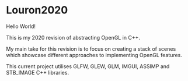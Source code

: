 # Louron2020

Hello World! 

This is my 2020 revision of abstracting OpenGL in C++.

My main take for this revision is to focus on creating a stack of scenes which showcase different approaches to implementing OpenGL features.

This current project utilises GLFW, GLEW, GLM, IMGUI, ASSIMP and STB_IMAGE C++ libraries.
